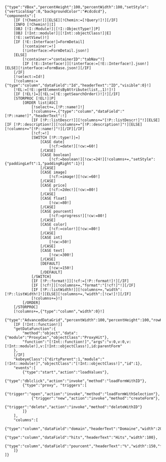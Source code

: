 	{"type":"VBox","percentHeight":100,"percentWidth":100,"setStyle":{"verticalGap":0,"backgroundColor":"#cdcdcd"},
	"components":[
		[IF [!Chemin!]][ELSE][!Chemin:=[!Query!]!][/IF]
		[INFO [!Chemin!]|I]
		[OBJ [!I::Module!]|[!I::ObjectType!]|P]
		[OBJ [!Int::module!]|[!Int::objectClass!]|E]
		[!E::setView()!]
		[IF [!E::Interface!]=FormDetail]
			[!container:=!]
			[!interface:=FormDetail.json!]
		[ELSE]
			[!container:="containerID":"tabNav"!]
			[IF [!E::Interface!]][!interface:=[!E::Interface!].json!][ELSE][!interface:=FormBase.json!][/IF]
		[/IF]
		[!select:=Id!]
		[!columns:={"type":"column","dataField":"Id","headerText":"ID","visible":0}!]
		[!EL:=[!E::getElementsByAttribute(list,,1)!]!]
		[IF [!EL!]=][!EL:=[!E::getSearchOrder()!]!][/IF]
		[STORPROC [!EL!]|P]
			[ORDER list|ASC]
				[!select+=,[!P::name!]!]
				[!columns+=,{"type":"column","dataField":"[!P::name!]","headerText":!]
				[IF [!P::listDescr!]][!columns+="[!P::listDescr!]"!][ELSE][IF [!P::description!]][!columns+="[!P::description!]"!][ELSE][!columns+="[!P::name!]"!][/IF][/IF]
				[!cf:=!]
				[SWITCH [!P::type!]|=]
					[CASE date]
						[!cf:=date!][!cw:=60!]
					[/CASE]
					[CASE boolean]
						[!cf:=boolean!][!cw:=24!][!columns+=,"setStyle":{"paddingLeft":1,"paddingRight":1}!]
					[/CASE]
					[CASE image]
						[!cf:=image!][!cw:=60!]
					[/CASE]
					[CASE price]
						[!cf:=2dec!][!cw:=80!]
					[/CASE]
					[CASE float]
						[!cw:=80!]
					[/CASE]
					[CASE pourcent]
						[!cf:=progress!][!cw:=80!]
					[/CASE]
					[CASE color]
						[!cf:=color!][!cw:=80!]
					[/CASE]
					[CASE int]
						[!cw:=50!]
					[/CASE]
					[CASE text]
						[!cw:=300!]
					[/CASE]
					[DEFAULT]
						[!cw:=150!]
					[/DEFAULT]
				[/SWITCH]
				[IF [!P::format!]][!cf:=[!P::format!]!][/IF]
				[IF [!cf!]][!columns+=,"format":"[!cf!]"!][/IF]
				[IF [!P::listWidth!]][!columns+=,"width":[!P::listWidth!]!][ELSE][!columns+=,"width":[!cw!]!][/IF]
				[!columns+=}!]
			[/ORDER]
		[/STORPROC]
		[!columns+=,{"type":"column","width":0}!]
		{"type":"AdvancedDataGrid","percentWidth":100,"percentHeight":100,"rowHeight":20,"variableRowHeight":1,
		[IF [!Int::function!]]
		"getDataFunction":{
			"method":"object","data":{"module":"ProxyCas","objectClass":"ProxyHit"},
			"function":"[!Int::function!]","args":"v:0,v:0,v:[!Int::module!],v:[!Int::objectClass!],id:parentForm"
		},
		[/IF]
		"kobeyeClass":{"dirtyParent":1,"module":"[!Int::module!]","objectClass":"[!Int::objectClass!]","id":1},
		"events":[
			{"type":"start","action":"loadValues"},
			{"type":"dblclick","action":"invoke","method":"loadFormWithID"},
			{"type":"proxy", "triggers":[
				{"trigger":"open","action":"invoke","method":"loadFormWithSelection"},
				{"trigger":"new","action":"invoke","method":"createForm"},
				{"trigger":"delete","action":"invoke","method":"deleteWithID"}
			]}
		],
		"columns":[
			{"type":"column","dataField":"domain","headerText":"Domaine","width":200},
			{"type":"column","dataField":"hits","headerText":"Hits","width":100},
			{"type":"column","dataField":"pourcent","headerText":"%","width":150,"format":"progress"}
		]}
	]}
